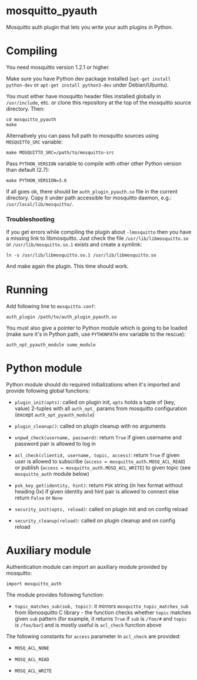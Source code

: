 mosquitto_pyauth
================

Mosquitto auth plugin that lets you write your auth plugins in Python.

Compiling
=========

You need mosquitto version 1.2.1 or higher.

Make sure you have Python dev package installed (`apt-get install
python-dev` or `apt-get install python3-dev` under Debian/Ubuntu).

You must either have mosquitto header files installed globally in
`/usr/include`, etc. or clone this repository at the top of the
mosquitto source directory. Then:

    cd mosquitto_pyauth
    make

Alternatively you can pass full path to mosquitto sources using
`MOSQUITTO_SRC` variable:

    make MOSQUITTO_SRC=/path/to/mosquitto-src

Pass `PYTHON_VERSION` variable to compile with other other Python
version than default (2.7):

    make PYTHON_VERSION=3.6

If all goes ok, there should be `auth_plugin_pyauth.so` file in the
current directory. Copy it under path accessible for mosquitto daemon,
e.g.: `/usr/local/lib/mosquitto/`.

### Troubleshooting

If you get errors while compiling the plugin about `-lmosquitto` then you have a missing link to libmosquitto.
Just check the file `/usr/lib/libmosquitto.so` or `/usr/lib/mosquitto.so.1` exists and create a symlink:

    ln -s /usr/lib/libmosquitto.so.1 /usr/lib/libmosquitto.so

And make again the plugin. This time should work.

Running
=======

Add following line to `mosquitto.conf`:

    auth_plugin /path/to/auth_plugin_pyauth.so

You must also give a pointer to Python module which is going to be
loaded (make sure it's in Python path, use `PYTHONPATH` env variable
to the rescue):

    auth_opt_pyauth_module some_module

Python module
=============

Python module should do required initializations when it's imported
and provide following global functions:

* `plugin_init(opts)`: called on plugin init, `opts` holds a tuple of
  (key, value) 2-tuples with all `auth_opt_` params from mosquitto
  configuration (except `auth_opt_pyauth_module`)

* `plugin_cleanup()`: called on plugin cleanup with no arguments

* `unpwd_check(username, password)`: return `True` if given
  username and password pair is allowed to log in

* `acl_check(clientid, username, topic, access)`: return `True` if
  given user is allowed to subscribe (`access =
  mosquitto_auth.MOSQ_ACL_READ`) or publish (`access =
  mosquitto_auth.MOSQ_ACL_WRITE`) to given topic (see `mosquitto_auth`
  module below)

* `psk_key_get(identity, hint)`: return `PSK` string (in hex format without heading 0x) if given
  identity and hint pair is allowed to connect else return `False` or `None`

* `security_init(opts, reload)`: called on plugin init and on config
  reload

* `security_cleanup(reload)`: called on plugin cleanup and on config
  reload

Auxiliary module
================

Authentication module can import an auxiliary module provided by mosquitto:

    import mosquitto_auth

The module provides following function:

* `topic_matches_sub(sub, topic)`: it mirrors
  `mosquitto_topic_matches_sub` from libmosquitto C library - the
  function checks whether `topic` matches given `sub` pattern (for
  example, it returns `True` if `sub` is `/foo/#` and `topic` is
  `/foo/bar`) and is mostly useful is `acl_check` function above

The following constants for `access` parameter in `acl_check` are
provided:

* `MOSQ_ACL_NONE`

* `MOSQ_ACL_READ`

* `MOSQ_ACL_WRITE`

